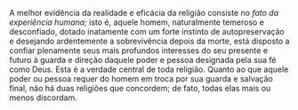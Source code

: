 ﻿A melhor evidência da realidade e eficácia da religião consiste no *fato da experiência humana;* isto é, aquele homem, naturalmente temeroso e desconfiado, dotado inatamente com um forte instinto de autopreservação e desejando ardentemente a sobrevivência depois da morte, está disposto a confiar plenamente seus mais profundos interesses do seu presente e futuro à guarda e direção daquele poder e pessoa designada pela sua fé como Deus. Esta é a verdade central de toda religião. Quanto ao que aquele poder ou pessoa requer do homem em troca por sua guarda e salvação final, não há duas religiões que concordem; de fato, todas elas mais ou menos discordam.
